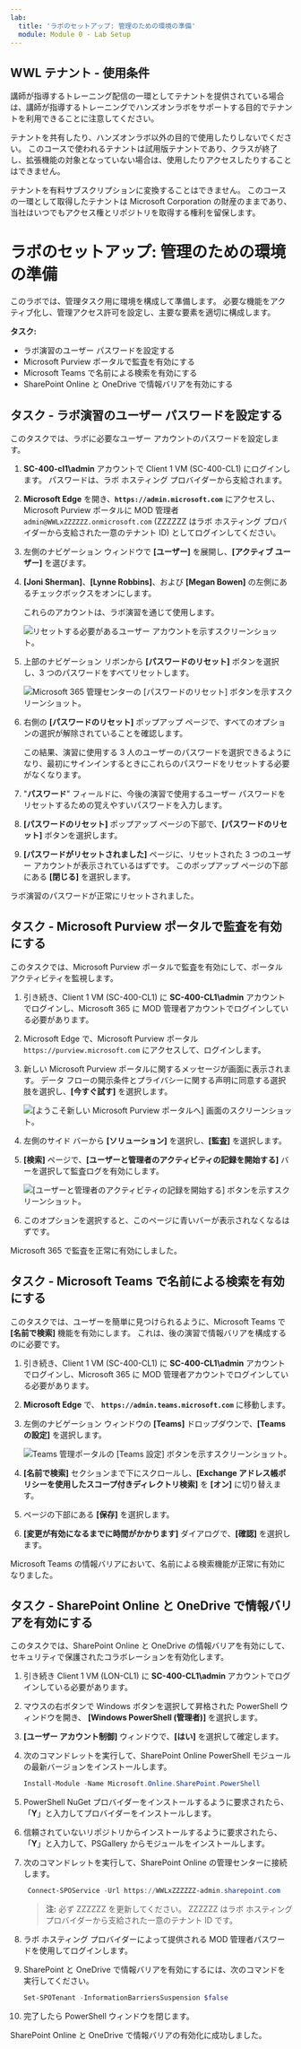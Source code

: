```yaml
---
lab:
  title: 'ラボのセットアップ: 管理のための環境の準備'
  module: Module 0 - Lab Setup
---
```


## WWL テナント - 使用条件

講師が指導するトレーニング配信の一環としてテナントを提供されている場合は、講師が指導するトレーニングでハンズオンラボをサポートする目的でテナントを利用できることに注意してください。

テナントを共有したり、ハンズオンラボ以外の目的で使用したりしないでください。 このコースで使われるテナントは試用版テナントであり、クラスが終了し、拡張機能の対象となっていない場合は、使用したりアクセスしたりすることはできません。

テナントを有料サブスクリプションに変換することはできません。 このコースの一環として取得したテナントは Microsoft Corporation の財産のままであり、当社はいつでもアクセス権とリポジトリを取得する権利を留保します。

# ラボのセットアップ: 管理のための環境の準備

このラボでは、管理タスク用に環境を構成して準備します。 必要な機能をアクティブ化し、管理アクセス許可を設定し、主要な要素を適切に構成します。

**タスク:**

- ラボ演習のユーザー パスワードを設定する
- Microsoft Purview ポータルで監査を有効にする
- Microsoft Teams で名前による検索を有効にする
- SharePoint Online と OneDrive で情報バリアを有効にする

## タスク - ラボ演習のユーザー パスワードを設定する

このタスクでは、ラボに必要なユーザー アカウントのパスワードを設定します。

1. **SC-400-cl1\admin** アカウントで Client 1 VM (SC-400-CL1) にログインします。 パスワードは、ラボ ホスティング プロバイダーから支給されます。

1. **Microsoft Edge** を開き、**`https://admin.microsoft.com`** にアクセスし、Microsoft Purview ポータルに MOD 管理者 `admin@WWLxZZZZZZ.onmicrosoft.com` (ZZZZZZ はラボ ホスティング プロバイダーから支給された一意のテナント ID) としてログインしてください。

1. 左側のナビゲーション ウィンドウで **[ユーザー]** を展開し、**[アクティブ ユーザー]** を選びます。

1. **[Joni Sherman]**、**[Lynne Robbins]**、および **[Megan Bowen]** の左側にあるチェックボックスをオンにします。

   これらのアカウントは、ラボ演習を通じて使用します。

   ![リセットする必要があるユーザー アカウントを示すスクリーンショット。](../Media/user-accounts.png)

1. 上部のナビゲーション リボンから **[パスワードのリセット]** ボタンを選択し、3 つのパスワードをすべてリセットします。

   ![Microsoft 365 管理センターの [パスワードのリセット] ボタンを示すスクリーンショット。](../Media/reset-password-button.png)

1. 右側の **[パスワードのリセット]** ポップアップ ページで、すべてのオプションの選択が解除されていることを確認します。

   この結果、演習に使用する 3 人のユーザーのパスワードを選択できるようになり、最初にサインインするときにこれらのパスワードをリセットする必要がなくなります。

1. "**パスワード**" フィールドに、今後の演習で使用するユーザー パスワードをリセットするための覚えやすいパスワードを入力します。

1. **[パスワードのリセット]** ポップアップ ページの下部で、**[パスワードのリセット]** ボタンを選択します。

1. **[パスワードがリセットされました]** ページに、リセットされた 3 つのユーザー アカウントが表示されているはずです。 このポップアップ ページの下部にある **[閉じる]** を選択します。

ラボ演習のパスワードが正常にリセットされました。

## タスク - Microsoft Purview ポータルで監査を有効にする

このタスクでは、Microsoft Purview ポータルで監査を有効にして、ポータル アクティビティを監視します。

1. 引き続き、Client 1 VM (SC-400-CL1) に **SC-400-CL1\admin** アカウントでログインし、Microsoft 365 に MOD 管理者アカウントでログインしている必要があります。

1. Microsoft Edge で、Microsoft Purview ポータル `https://purview.microsoft.com` にアクセスして、ログインします。

1. 新しい Microsoft Purview ポータルに関するメッセージが画面に表示されます。 データ フローの開示条件とプライバシーに関する声明に同意する選択肢を選択し、**[今すぐ試す]** を選択します。

    ![[ようこそ新しい Microsoft Purview ポータルへ] 画面のスクリーンショット。](../Media/welcome-purview-portal.png)

1. 左側のサイド バーから **[ソリューション]** を選択し、**[監査]** を選択します。

1. **[検索]** ページで、**[ユーザーと管理者のアクティビティの記録を開始する]** バーを選択して監査ログを有効にします。

    ![[ユーザーと管理者のアクティビティの記録を開始する] ボタンを示すスクリーンショット。](../Media/enable-audit-button.png)

1. このオプションを選択すると、このページに青いバーが表示されなくなるはずです。

Microsoft 365 で監査を正常に有効にしました。

## タスク - Microsoft Teams で名前による検索を有効にする

このタスクでは、ユーザーを簡単に見つけられるように、Microsoft Teams で **[名前で検索]** 機能を有効にします。 これは、後の演習で情報バリアを構成するのに必要です。

1. 引き続き、Client 1 VM (SC-400-CL1) に **SC-400-CL1\admin** アカウントでログインし、Microsoft 365 に MOD 管理者アカウントでログインしている必要があります。

1. **Microsoft Edge** で、 **`https://admin.teams.microsoft.com`** に移動します。

1. 左側のナビゲーション ウィンドウの **[Teams]** ドロップダウンで、**[Teams の設定]** を選択します。

    ![Teams 管理ポータルの [Teams 設定] ボタンを示すスクリーンショット。](../Media/teams-settings.png)

1. **[名前で検索]** セクションまで下にスクロールし、**[Exchange アドレス帳ポリシーを使用したスコープ付きディレクトリ検索]** を **[オン]** に切り替えます。

1. ページの下部にある **[保存]** を選択します。

1. **[変更が有効になるまでに時間がかかります]** ダイアログで、**[確認]** を選択します。

Microsoft Teams の情報バリアにおいて、名前による検索機能が正常に有効になりました。

## タスク - SharePoint Online と OneDrive で情報バリアを有効にする

このタスクでは、SharePoint Online と OneDrive の情報バリアを有効にして、セキュリティで保護されたコラボレーションを有効化します。

1. 引き続き Client 1 VM (LON-CL1) に **SC-400-CL1\admin** アカウントでログインしている必要があります。

1. マウスの右ボタンで Windows ボタンを選択して昇格された PowerShell ウィンドウを開き、 **[Windows PowerShell (管理者)]** を選択します。

1. **[ユーザー アカウント制御]** ウィンドウで、**[はい]** を選択して確定します。

1. 次のコマンドレットを実行して、SharePoint Online PowerShell モジュールの最新バージョンをインストールします。

    ```powershell
    Install-Module -Name Microsoft.Online.SharePoint.PowerShell
    ```

1. PowerShell NuGet プロバイダーをインストールするように要求されたら、「**Y**」と入力してプロバイダーをインストールします。

1. 信頼されていないリポジトリからインストールするように要求されたら、「**Y**」と入力して、PSGallery からモジュールをインストールします。

1. 次のコマンドレットを実行して、SharePoint Online の管理センターに接続します。

    ```powershell
     Connect-SPOService -Url https://WWLxZZZZZZ-admin.sharepoint.com
    ```

    >**注:** 必ず ZZZZZZ を更新してください。 ZZZZZZ はラボ ホスティング プロバイダーから支給された一意のテナント ID です。

1. ラボ ホスティング プロバイダーによって提供される MOD 管理者パスワードを使用してログインします。

1. SharePoint と OneDrive で情報バリアを有効にするには、次のコマンドを実行してください。

    ```powershell
    Set-SPOTenant -InformationBarriersSuspension $false
    ```

1. 完了したら PowerShell ウィンドウを閉じます。

SharePoint Online と OneDrive で情報バリアの有効化に成功しました。
